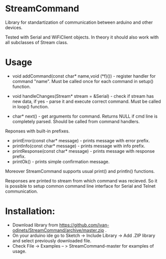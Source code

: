 StreamCommand
=============
Library for standartization of communication between arduino and other devices.

Tested with Serial and WiFiClient objects. In theory it should also work with all subclasses of Stream class.

Usage
=====

* void addCommand(const char* name,void (*f)()) - register handler for command "name". Must be called once for each command in setup() function.

* void handleChanges(Stream* stream = &Serial) - check if stream has new data, if yes - parse it and execute correct command. Must be called in loop() function.

* char* next() - get arguments for command. Returns NULL if cmd line is completely parsed. Should be called from command handlers.

Reponses with built-in prefixes.
* printError(const char* message) - prints message with error prefix.
* printInfo(const char* message) - prints message with info prefix.
* printResponse(const char* message) - prints message with response prefix.
* printOk() - prints simple confirmation message.

Moreover StreamCommand supports usual print() and println() functions.

Responses are printed to stream from which command was recieved. So it is possible to setup common command line interface for Serial and Telnet communication.

Installation:
=============
* Download library from https://github.com/ivan-odinets/StreamCommand/archive/master.zip .
* On your arduino ide go to Sketch -> Include Library -> Add .ZIP library and select previously downloaded file.
* Check File -> Examples – > StreamCommand-master for examples of usage.
